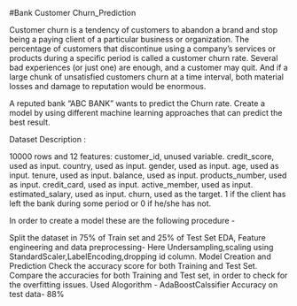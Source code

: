 #Bank Customer Churn_Prediction

Customer churn is a tendency of customers to abandon a brand and stop being a paying client of a particular business or organization. The percentage of customers that discontinue using a company’s services or products during a specific period is called a customer churn rate. Several bad experiences (or just one) are enough, and a customer may quit. And if a large chunk of unsatisfied customers churn at a time interval, both material losses and damage to reputation would be enormous.

A reputed bank “ABC BANK” wants to predict the Churn rate. Create a model by using different machine learning approaches that can predict the best result.

Dataset Description :

10000 rows and 12 features:
customer_id, unused variable.
credit_score, used as input.
country, used as input.
gender, used as input.
age, used as input.
tenure, used as input.
balance, used as input.
products_number, used as input.
credit_card, used as input.
active_member, used as input.
estimated_salary, used as input.
churn, used as the target. 1 if the client has left the bank during some period or 0 if he/she has not.

In order to create a model these are the following procedure -

Split the dataset in 75% of Train set and 25% of Test Set
EDA, Feature engineering and data preprocessing- Here Undersampling,scaling using StandardScaler,LabelEncoding,dropping id column.
Model Creation and Prediction
Check the accuracy score for both Training and Test Set.
Compare the accuracies for both Training and Test set, in order to check for the overfitting issues.
Used Alogorithm - AdaBoostCalssifier
Accuracy on test data- 88%